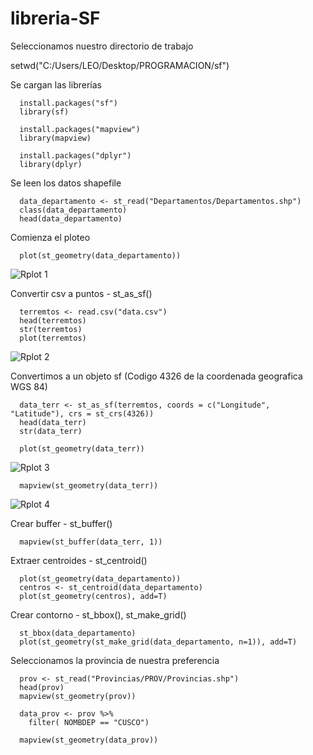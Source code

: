# libreria-SF

Seleccionamos nuestro directorio de trabajo

setwd("C:/Users/LEO/Desktop/PROGRAMACION/sf")

Se cargan las librerías

      install.packages("sf")
      library(sf)

      install.packages("mapview")
      library(mapview)

      install.packages("dplyr")
      library(dplyr)

Se leen los datos shapefile

      data_departamento <- st_read("Departamentos/Departamentos.shp")
      class(data_departamento)
      head(data_departamento)

  Comienza el ploteo
  
      plot(st_geometry(data_departamento))

![Rplot 1](https://user-images.githubusercontent.com/77855207/108009675-30a68700-6fd1-11eb-8f94-b08a0013d613.png)

 Convertir csv a puntos - st_as_sf()
 
      terremtos <- read.csv("data.csv")
      head(terremtos)
      str(terremtos)
      plot(terremtos)
![Rplot 2](https://user-images.githubusercontent.com/77855207/108010363-aeb75d80-6fd2-11eb-8db7-62ce4a520e76.png)

 Convertimos a un objeto sf
 (Codigo 4326 de la coordenada geografica WGS 84)
 
      data_terr <- st_as_sf(terremtos, coords = c("Longitude", "Latitude"), crs = st_crs(4326))
      head(data_terr)
      str(data_terr)

      plot(st_geometry(data_terr))
![Rplot 3](https://user-images.githubusercontent.com/77855207/108010435-da3a4800-6fd2-11eb-93ed-2b3920b3d0b8.png)

      mapview(st_geometry(data_terr))
      
![Rplot 4](https://user-images.githubusercontent.com/77855207/108011641-82e9a700-6fd5-11eb-9042-e61b978b87bd.png)

 Crear buffer - st_buffer()
 
      mapview(st_buffer(data_terr, 1))

 Extraer centroides - st_centroid()
 
      plot(st_geometry(data_departamento))
      centros <- st_centroid(data_departamento)
      plot(st_geometry(centros), add=T)

Crear contorno - st_bbox(), st_make_grid()

      st_bbox(data_departamento)
      plot(st_geometry(st_make_grid(data_departamento, n=1)), add=T)

Seleccionamos la provincia de nuestra preferencia

      prov <- st_read("Provincias/PROV/Provincias.shp")
      head(prov)
      mapview(st_geometry(prov))

      data_prov <- prov %>%
        filter( NOMBDEP == "CUSCO")

      mapview(st_geometry(data_prov))
